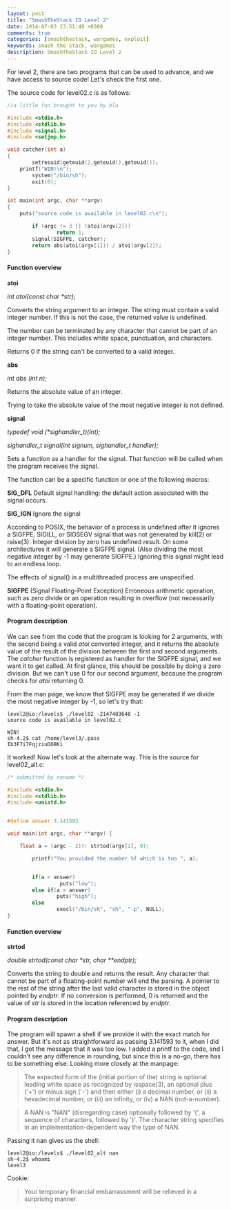 ```yaml
---
layout: post
title: "SmashTheStack IO Level 2"
date: 2014-07-03 23:51:49 +0300
comments: true
categories: [smashthestack, wargames, exploit]
keywords: smash the stack, wargames
description: SmashTheStack IO Level 2
---
```


For level 2, there are two programs that can be used to advance, and we have access to source code! Let's check the first one.

<!-- more -->

The source code for level02.c is as follows:

``` c
//a little fun brought to you by bla

#include <stdio.h>
#include <stdlib.h>
#include <signal.h>
#include <setjmp.h>

void catcher(int a)
{
        setresuid(geteuid(),geteuid(),geteuid());
	printf("WIN!\n");
        system("/bin/sh");
        exit(0);
}

int main(int argc, char **argv)
{
	puts("source code is available in level02.c\n");

        if (argc != 3 || !atoi(argv[2]))
                return 1;
        signal(SIGFPE, catcher);
        return abs(atoi(argv[1])) / atoi(argv[2]);
}
```

#### Function overview

**atoi**

_int atoi(const char *str);_

Converts the string argument to an integer. The string must contain a valid integer number. If this is not the case, the returned value is undefined.

The number can be terminated by any character that cannot be part of an integer number. This includes white space, punctuation, and characters.

Returns 0 if the string can't be converted to a valid integer.

**abs**

*int abs (int n);*

Returns the absolute value of an integer.

Trying to take the absolute value of the most negative integer is not defined.

**signal**

_typedef void (*sighandler_t)(int);_

*sighandler_t signal(int signum, sighandler_t handler);*

Sets a function as a handler for the signal. That function will be called when the program receives the signal.

The function can be a specific function or one of the following macros:

**SIG_DFL**	Default signal handling: the default action associated with the signal occurs.

**SIG_IGN**	Ignore the signal

According  to  POSIX, the behavior of a process is undefined after it ignores a SIGFPE, SIGILL, or SIGSEGV signal that was not generated by kill(2) or raise(3).  Integer division by zero has undefined result.  On some architectures it will  generate  a  SIGFPE signal.  (Also dividing the most negative integer by -1 may generate SIGFPE.)  Ignoring this signal might lead to an endless loop.

The effects of signal() in a multithreaded process are unspecified.

**SIGFPE**		(Signal Floating-Point Exception) Erroneous arithmetic operation, such as zero divide or an operation resulting in overflow (not necessarily with a floating-point operation).


#### Program description

We can see from the code that the program is looking for 2 arguments, with the second being a valid *atoi* converted integer, and it returns the absolute value of the result of the division between the first and second arguments. The *catcher* function is registered as handler for the SIGFPE signal, and we want it to get called. At first glance, this should be possible by doing a zero division. But we can't use 0 for our second argument, because the program checks for *atoi* returning 0. 

From the man page, we know that SIGFPE may be generated if we divide the most negative integer by -1, so let's try that:

``` plain
level2@io:/levels$ ./level02 -2147483648 -1
source code is available in level02.c

WIN!
sh-4.2$ cat /home/level3/.pass
Ib3F7i7FqjziuDOBKi
```

It worked! Now let's look at the alternate way. This is the source for level02_alt.c:

``` c
/* submitted by noname */

#include <stdio.h>
#include <stdlib.h>
#include <unistd.h>


#define answer 3.141593

void main(int argc, char **argv) {

	float a = (argc - 2)?: strtod(argv[1], 0);

        printf("You provided the number %f which is too ", a);


        if(a < answer)
                 puts("low");
        else if(a > answer)
                puts("high");
        else
                execl("/bin/sh", "sh", "-p", NULL);
}
```

#### Function overview

**strtod**

_double strtod(const char *str, char **endptr);_

Converts the string to double and returns the result. Any character that cannot be part of a floating-point number will end the parsing. A pointer to the rest of the string after the last valid character is stored in the object pointed by *endptr*. If no conversion is performed, 0 is returned and the value of *str* is stored in the location referenced by *endptr*.

#### Program description

The program will spawn a shell if we provide it with the exact match for answer. But it's not as straightforward as passing 3.141593 to it, when I did that, I got the message that it was too low. I added a printf to the code, and I couldn't see any difference in rounding, but since this is a no-go, there has to be something else. Looking more closely at the manpage:

> The expected form of the (initial portion of the) string is optional
> leading white space as recognized by isspace(3), an optional plus ('+')
> or minus sign ('-') and then either (i) a decimal number, or (ii) a
> hexadecimal number, or (iii) an infinity, or (iv) a NAN (not-a-number).

> A NAN is "NAN" (disregarding case) optionally followed by '(', a
> sequence of characters, followed by ')'.  The character string specifies in an implementation-dependent way the type of NAN.


Passing it nan gives us the shell:

``` plain
level2@io:/levels$ ./level02_alt nan
sh-4.2$ whoami
level3
```

Cookie:

> Your temporary financial embarrassment will be relieved in a surprising manner.

